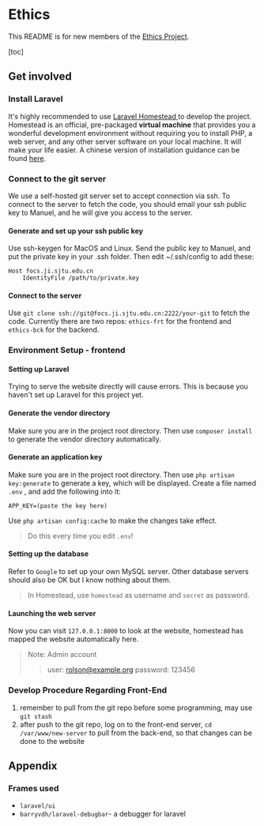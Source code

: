 # Ethics

This README is for new members of the [Ethics Project](https://cgae.sjtu.edu.cn/).

[toc]

## Get involved

### Install Laravel

It's highly recommended to use [Laravel Homestead
](https://laravel.com/docs/6.x/homestead) to develop the project. Homestead is an official, pre-packaged **virtual machine** that provides you a wonderful development environment without requiring you to install PHP, a web server, and any other server software on your local machine. It will make your life easier. A chinese version of installation guidance can be found [here](https://learnku.com/docs/laravel-development-environment/6.x).

### Connect to the git server

We use a self-hosted git server set to accept connection via ssh. To connect to the server to fetch the code, you should email your ssh public key to Manuel, and he will give you access to the server. 

#### Generate and set up your ssh public key

Use ssh-keygen for MacOS and Linux. Send the public key to Manuel, and put the private key in your .ssh folder. Then edit ~/.ssh/config to add these:

    Host focs.ji.sjtu.edu.cn
        IdentityFile /path/to/private.key

#### Connect to the server

Use  `git clone ssh://git@focs.ji.sjtu.edu.cn:2222/your-git`  to fetch the code. Currently there are two repos: `ethics-frt` for the frontend and `ethics-bck` for the backend.

### Environment Setup - frontend

#### Setting up Laravel

Trying to serve the website directly will cause errors. This is because you haven't set up Laravel for this project yet.

#### Generate the vendor directory

Make sure you are in the project root directory. Then use `composer install` to generate the vendor directory automatically.

#### Generate an application key

Make sure you are in the project root directory. Then use `php artisan key:generate` to generate a key, which will be displayed. Create a file named  `.env` , and add the following into it:

    APP_KEY=(paste the key here)

Use `php artisan config:cache` to make the changes take effect.

>Do this every time you edit `.env`!

#### Setting up the database

Refer to `Google` to set up your own MySQL server. Other database servers should also be OK but I know nothing about them.

>In Homestead, use `homestead` as username and `secret` as password.

#### Launching the web server

Now you can visit `127.0.0.1:8000` to look at the website, homestead has mapped the website automatically here.

>Note: Admin account
>>user: rolson@example.org
>>password: 123456

### Develop Procedure Regarding Front-End

1. remember to pull from the git repo before some programming, may use `git stash`
2. after push to the git repo, log on to the front-end server, `cd /var/www/new-server` to pull from the back-end, so that changes can be done to the website

## Appendix

### Frames used

- `laravel/ui`
- `barryvdh/laravel-debugbar`- a debugger for laravel
